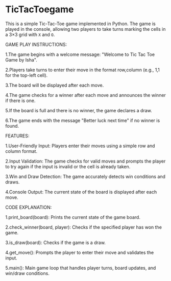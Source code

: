 # TicTacToegame
This is a simple Tic-Tac-Toe game implemented in Python. The game is played in the console, allowing two players to take turns marking the cells in a 3×3 grid with `X` and `O`.

GAME PLAY INSTRUCTIONS:

1.The game begins with a welcome message: "Welcome to Tic Tac Toe Game by Isha".

2.Players take turns to enter their move in the format row,column (e.g., 1,1 for the top-left cell).

3.The board will be displayed after each move.


4.The game checks for a winner after each move and announces the winner if there is one.

5.If the board is full and there is no winner, the game declares a draw.

6.The game ends with the message "Better luck next time" if no winner is found.

FEATURES:

1.User-Friendly Input: Players enter their moves using a simple row and column format.

2.Input Validation: The game checks for valid moves and prompts the player to try again if the input is invalid or the cell is already taken.

3.Win and Draw Detection: The game accurately detects win conditions and draws.

4.Console Output: The current state of the board is displayed after each move.

CODE EXPLANATION:

1.print_board(board): Prints the current state of the game board.

2.check_winner(board, player): Checks if the specified player has won the game.

3.is_draw(board): Checks if the game is a draw.

4.get_move(): Prompts the player to enter their move and validates the input.

5.main(): Main game loop that handles player turns, board updates, and win/draw conditions.
